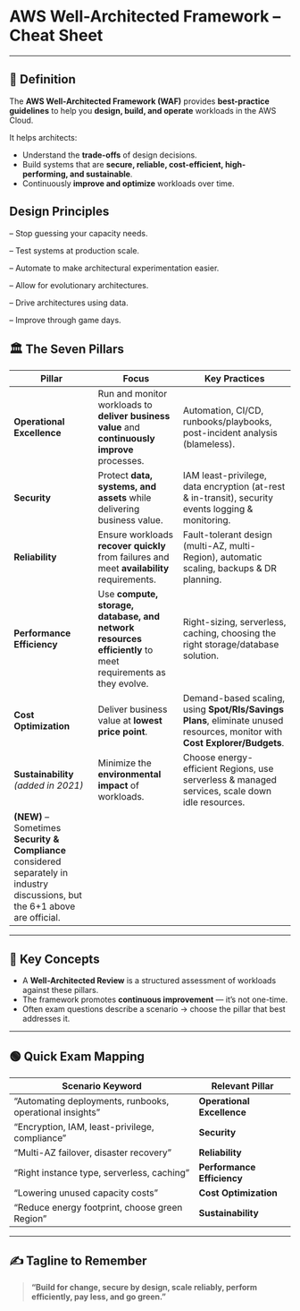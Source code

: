 # AWS Well-Architected Framework – Cheat Sheet

---

## 📝 Definition
The **AWS Well-Architected Framework (WAF)** provides **best-practice guidelines** to help you **design, build, and operate** workloads in the AWS Cloud.

It helps architects:
- Understand the **trade-offs** of design decisions.
- Build systems that are **secure, reliable, cost-efficient, high-performing, and sustainable**.
- Continuously **improve and optimize** workloads over time.

## Design Principles

– Stop guessing your capacity needs.

– Test systems at production scale.

– Automate to make architectural experimentation easier.

– Allow for evolutionary architectures.

– Drive architectures using data.

– Improve through game days.

## 🏛️ The Seven Pillars

| Pillar | Focus | Key Practices |
|--------|-------|---------------|
| **Operational Excellence** | Run and monitor workloads to **deliver business value** and **continuously improve** processes. | Automation, CI/CD, runbooks/playbooks, post-incident analysis (blameless). |
| **Security** | Protect **data, systems, and assets** while delivering business value. | IAM least-privilege, data encryption (at-rest & in-transit), security events logging & monitoring. |
| **Reliability** | Ensure workloads **recover quickly** from failures and meet **availability** requirements. | Fault-tolerant design (multi-AZ, multi-Region), automatic scaling, backups & DR planning. |
| **Performance Efficiency** | Use **compute, storage, database, and network resources efficiently** to meet requirements as they evolve. | Right-sizing, serverless, caching, choosing the right storage/database solution. |
| **Cost Optimization** | Deliver business value at **lowest price point**. | Demand-based scaling, using **Spot/RIs/Savings Plans**, eliminate unused resources, monitor with **Cost Explorer/Budgets**. |
| **Sustainability** *(added in 2021)* | Minimize the **environmental impact** of workloads. | Choose energy-efficient Regions, use serverless & managed services, scale down idle resources. |
| **(NEW)** *–* Sometimes **Security & Compliance** considered separately in industry discussions, but the 6+1 above are official. |

---

## 🔑 Key Concepts
- A **Well-Architected Review** is a structured assessment of workloads against these pillars.
- The framework promotes **continuous improvement** — it’s not one-time.
- Often exam questions describe a scenario → choose the pillar that best addresses it.

---

## 🟢 Quick Exam Mapping

| Scenario Keyword | Relevant Pillar |
|------------------|-----------------|
| “Automating deployments, runbooks, operational insights” | **Operational Excellence** |
| “Encryption, IAM, least-privilege, compliance” | **Security** |
| “Multi-AZ failover, disaster recovery” | **Reliability** |
| “Right instance type, serverless, caching” | **Performance Efficiency** |
| “Lowering unused capacity costs” | **Cost Optimization** |
| “Reduce energy footprint, choose green Region” | **Sustainability** |

---

## ✍️ Tagline to Remember
> **“Build for change, secure by design, scale reliably, perform efficiently, pay less, and go green.”**
